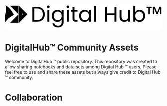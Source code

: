 ![](docs/img/logo.png)

# DigitalHub™ Community Assets

Welcome to DigitalHub ™ public repository. This repository was created to allow sharing notebooks and data sets among Digital Hub ™ users. Please feel free to use and share these assets but always give credit to Digital Hub ™ community.

# Collaboration 
